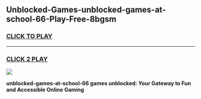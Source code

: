 
## Unblocked-Games-unblocked-games-at-school-66-Play-Free-8bgsm
<h3>
<a href="https://premium76.site?title=unblocked-games-at-school-66&ref=21A">CLICK TO PLAY</a></h3>
<hr>

<h3>
<a href="https://premium76.site?title=unblocked-games-at-school-66&ref=21A">CLICK 2 PLAY</a>
  
</h3>

<a href="https://premium76.site?title=unblocked-games-at-school-66&ref=21A"><img src="https://clearcache.store/games.png"></a>


**unblocked-games-at-school-66 games unblocked: Your Gateway to Fun and Accessible Online Gaming**
